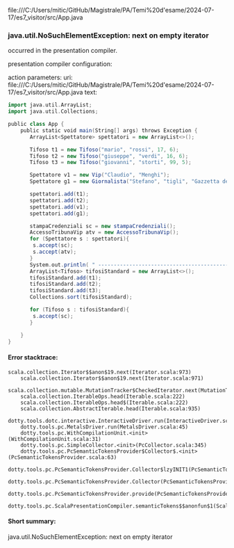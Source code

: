 file:///C:/Users/mitic/GitHub/Magistrale/PA/Temi%20d'esame/2024-07-17/es7_visitor/src/App.java
### java.util.NoSuchElementException: next on empty iterator

occurred in the presentation compiler.

presentation compiler configuration:


action parameters:
uri: file:///C:/Users/mitic/GitHub/Magistrale/PA/Temi%20d'esame/2024-07-17/es7_visitor/src/App.java
text:
```scala
import java.util.ArrayList;
import java.util.Collections;

public class App {
    public static void main(String[] args) throws Exception {
       ArrayList<Spettatore> spettatori = new ArrayList<>();

       Tifoso t1 = new Tifoso("mario", "rossi", 17, 6);
       Tifoso t2 = new Tifoso("giuseppe", "verdi", 16, 6);
       Tifoso t3 = new Tifoso("giovanni", "storti", 99, 5);

       Spettatore v1 = new Vip("Claudio", "Menghi");
       Spettatore g1 = new Giornalista("Stefano", "tigli", "Gazzetta dello sport");

       spettatori.add(t1);
       spettatori.add(t2);
       spettatori.add(v1);
       spettatori.add(g1);

       stampaCredenziali sc = new stampaCredenziali();
       AccessoTribunaVip atv = new AccessoTribunaVip();
       for (Spettatore s : spettatori){
        s.accept(sc);
        s.accept(atv);
       }
       System.out.println( " --------------------------------------------------------- ");
       ArrayList<Tifoso> tifosiStandard = new ArrayList<>();
       tifosiStandard.add(t1);
       tifosiStandard.add(t2);
       tifosiStandard.add(t3);
       Collections.sort(tifosiStandard);

       for (Tifoso s : tifosiStandard){
        s.accept(sc);
       }

    }
}

```



#### Error stacktrace:

```
scala.collection.Iterator$$anon$19.next(Iterator.scala:973)
	scala.collection.Iterator$$anon$19.next(Iterator.scala:971)
	scala.collection.mutable.MutationTracker$CheckedIterator.next(MutationTracker.scala:76)
	scala.collection.IterableOps.head(Iterable.scala:222)
	scala.collection.IterableOps.head$(Iterable.scala:222)
	scala.collection.AbstractIterable.head(Iterable.scala:935)
	dotty.tools.dotc.interactive.InteractiveDriver.run(InteractiveDriver.scala:164)
	dotty.tools.pc.MetalsDriver.run(MetalsDriver.scala:45)
	dotty.tools.pc.WithCompilationUnit.<init>(WithCompilationUnit.scala:31)
	dotty.tools.pc.SimpleCollector.<init>(PcCollector.scala:345)
	dotty.tools.pc.PcSemanticTokensProvider$Collector$.<init>(PcSemanticTokensProvider.scala:63)
	dotty.tools.pc.PcSemanticTokensProvider.Collector$lzyINIT1(PcSemanticTokensProvider.scala:63)
	dotty.tools.pc.PcSemanticTokensProvider.Collector(PcSemanticTokensProvider.scala:63)
	dotty.tools.pc.PcSemanticTokensProvider.provide(PcSemanticTokensProvider.scala:88)
	dotty.tools.pc.ScalaPresentationCompiler.semanticTokens$$anonfun$1(ScalaPresentationCompiler.scala:109)
```
#### Short summary: 

java.util.NoSuchElementException: next on empty iterator